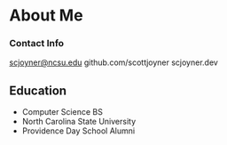 # About Me
### Contact Info
scjoyner@ncsu.edu
github.com/scottjoyner
scjoyner.dev
## Education
* Computer Science BS
* North Carolina State University
* Providence Day School Alumni

